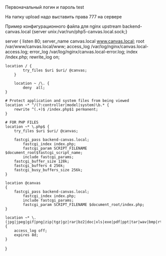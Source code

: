 Первоначальный логин и пароль test

На папку upload надо выставить права 777 на сервере

Пример конфигурационного файла для nginx
upstream backend-canvas.local {server unix:/var/run/php5-canvas.local.sock;}

server {
    listen 80;
    server_name canvas.local www.canvas.local;
    root /var/www/canvas.local/www;
    access_log /var/log/nginx/canvas.local-access.log;
    error_log /var/log/nginx/canvas.local-error.log;
    index /index.php;
    rewrite_log on;

    location / {
            try_files $uri $uri/ @canvas;
        }

        location ~ /\. {
            deny  all;
    }

    # Protect application and system files from being viewed
    location ~* ^/(?:controller|model|system)\b.* {
        rewrite ^(.+)$ /index.php$1 permanent;
    }

    # FOR PHP FILES
    location ~* \.php$ {
        try_files $uri $uri/ @canvas;

        fastcgi_pass backend-canvas.local;
            fastcgi_index index.php;
            fastcgi_param SCRIPT_FILENAME $document_root$fastcgi_script_name;
            include fastcgi_params;
        fastcgi_buffer_size 128k;
        fastcgi_buffers 4 256k;
        fastcgi_busy_buffers_size 256k;
    }

    location @canvas
    {
        fastcgi_pass backend-canvas.local;
            fastcgi_index index.php;
            include fastcgi_params;
            fastcgi_param SCRIPT_FILENAME $document_root/index.php;
    }

    location ~* \.(jpg|jpeg|gif|png|zip|tgz|gz|rar|bz2|doc|xls|exe|pdf|ppt|tar|wav|bmp|rtf|swf|ico|flv|txt|docx|xlsx|js|css|woff)$ {
        access_log off;
        expires 8d;
    }
}
